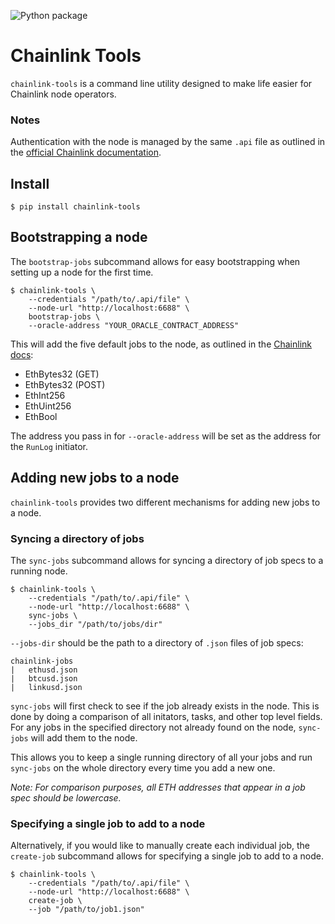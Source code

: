 ![Python package](https://github.com/dursk/chainlink-tools/workflows/Python%20package/badge.svg)

# Chainlink Tools

`chainlink-tools` is a command line utility designed to make life easier for Chainlink node operators.

### Notes

Authentication with the node is managed by the same `.api` file as outlined in the [official Chainlink documentation](https://docs.chain.link/docs/miscellaneous#config).

## Install
```
$ pip install chainlink-tools
```

## Bootstrapping a node
The `bootstrap-jobs` subcommand allows for easy bootstrapping when setting up a node for the first time.
```
$ chainlink-tools \
    --credentials "/path/to/.api/file" \
    --node-url "http://localhost:6688" \
    bootstrap-jobs \
    --oracle-address "YOUR_ORACLE_CONTRACT_ADDRESS"
```
This will add the five default jobs to the node, as outlined in the [Chainlink docs](https://docs.chain.link/docs/fulfilling-requests#add-jobs-to-the-node):
* EthBytes32 (GET)
* EthBytes32 (POST)
* EthInt256
* EthUint256
* EthBool

The address you pass in for `--oracle-address` will be set as the address for the `RunLog` initiator.

## Adding new jobs to a node
`chainlink-tools` provides two different mechanisms for adding new jobs to a node.
### Syncing a directory of jobs
The `sync-jobs` subcommand allows for syncing a directory of job specs to a running node.
```
$ chainlink-tools \
    --credentials "/path/to/.api/file" \
    --node-url "http://localhost:6688" \
    sync-jobs \
    --jobs_dir "/path/to/jobs/dir"
```
`--jobs-dir` should be the path to a directory of `.json` files of job specs:
```
chainlink-jobs
|   ethusd.json
|   btcusd.json
|   linkusd.json
```
`sync-jobs` will first check to see if the job already exists in the node. This is done by doing a comparison of all initators, tasks, and other top level fields. For any jobs in the specified directory not already found on the node, `sync-jobs` will add them to the node.

This allows you to keep a single running directory of all your jobs and run `sync-jobs` on the whole directory every time you add a new one.

*Note: For comparison purposes, all ETH addresses that appear in a job spec should be lowercase.*
### Specifying a single job to add to a node
Alternatively, if you would like to manually create each individual job, the `create-job` subcommand allows for specifying a single job to add to a node.
```
$ chainlink-tools \
    --credentials "/path/to/.api/file" \
    --node-url "http://localhost:6688" \
    create-job \
    --job "/path/to/job1.json"
```
